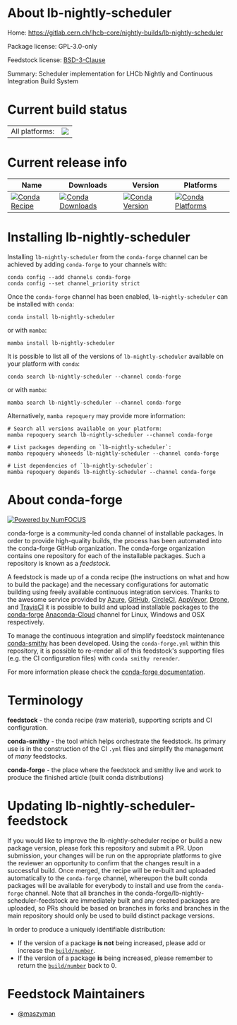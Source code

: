 About lb-nightly-scheduler
==========================

Home: https://gitlab.cern.ch/lhcb-core/nightly-builds/lb-nightly-scheduler

Package license: GPL-3.0-only

Feedstock license: [BSD-3-Clause](https://github.com/conda-forge/lb-nightly-scheduler-feedstock/blob/main/LICENSE.txt)

Summary: Scheduler implementation for LHCb Nightly and Continuous Integration Build System

Current build status
====================


<table><tr><td>All platforms:</td>
    <td>
      <a href="https://dev.azure.com/conda-forge/feedstock-builds/_build/latest?definitionId=14583&branchName=main">
        <img src="https://dev.azure.com/conda-forge/feedstock-builds/_apis/build/status/lb-nightly-scheduler-feedstock?branchName=main">
      </a>
    </td>
  </tr>
</table>

Current release info
====================

| Name | Downloads | Version | Platforms |
| --- | --- | --- | --- |
| [![Conda Recipe](https://img.shields.io/badge/recipe-lb--nightly--scheduler-green.svg)](https://anaconda.org/conda-forge/lb-nightly-scheduler) | [![Conda Downloads](https://img.shields.io/conda/dn/conda-forge/lb-nightly-scheduler.svg)](https://anaconda.org/conda-forge/lb-nightly-scheduler) | [![Conda Version](https://img.shields.io/conda/vn/conda-forge/lb-nightly-scheduler.svg)](https://anaconda.org/conda-forge/lb-nightly-scheduler) | [![Conda Platforms](https://img.shields.io/conda/pn/conda-forge/lb-nightly-scheduler.svg)](https://anaconda.org/conda-forge/lb-nightly-scheduler) |

Installing lb-nightly-scheduler
===============================

Installing `lb-nightly-scheduler` from the `conda-forge` channel can be achieved by adding `conda-forge` to your channels with:

```
conda config --add channels conda-forge
conda config --set channel_priority strict
```

Once the `conda-forge` channel has been enabled, `lb-nightly-scheduler` can be installed with `conda`:

```
conda install lb-nightly-scheduler
```

or with `mamba`:

```
mamba install lb-nightly-scheduler
```

It is possible to list all of the versions of `lb-nightly-scheduler` available on your platform with `conda`:

```
conda search lb-nightly-scheduler --channel conda-forge
```

or with `mamba`:

```
mamba search lb-nightly-scheduler --channel conda-forge
```

Alternatively, `mamba repoquery` may provide more information:

```
# Search all versions available on your platform:
mamba repoquery search lb-nightly-scheduler --channel conda-forge

# List packages depending on `lb-nightly-scheduler`:
mamba repoquery whoneeds lb-nightly-scheduler --channel conda-forge

# List dependencies of `lb-nightly-scheduler`:
mamba repoquery depends lb-nightly-scheduler --channel conda-forge
```


About conda-forge
=================

[![Powered by
NumFOCUS](https://img.shields.io/badge/powered%20by-NumFOCUS-orange.svg?style=flat&colorA=E1523D&colorB=007D8A)](https://numfocus.org)

conda-forge is a community-led conda channel of installable packages.
In order to provide high-quality builds, the process has been automated into the
conda-forge GitHub organization. The conda-forge organization contains one repository
for each of the installable packages. Such a repository is known as a *feedstock*.

A feedstock is made up of a conda recipe (the instructions on what and how to build
the package) and the necessary configurations for automatic building using freely
available continuous integration services. Thanks to the awesome service provided by
[Azure](https://azure.microsoft.com/en-us/services/devops/), [GitHub](https://github.com/),
[CircleCI](https://circleci.com/), [AppVeyor](https://www.appveyor.com/),
[Drone](https://cloud.drone.io/welcome), and [TravisCI](https://travis-ci.com/)
it is possible to build and upload installable packages to the
[conda-forge](https://anaconda.org/conda-forge) [Anaconda-Cloud](https://anaconda.org/)
channel for Linux, Windows and OSX respectively.

To manage the continuous integration and simplify feedstock maintenance
[conda-smithy](https://github.com/conda-forge/conda-smithy) has been developed.
Using the ``conda-forge.yml`` within this repository, it is possible to re-render all of
this feedstock's supporting files (e.g. the CI configuration files) with ``conda smithy rerender``.

For more information please check the [conda-forge documentation](https://conda-forge.org/docs/).

Terminology
===========

**feedstock** - the conda recipe (raw material), supporting scripts and CI configuration.

**conda-smithy** - the tool which helps orchestrate the feedstock.
                   Its primary use is in the construction of the CI ``.yml`` files
                   and simplify the management of *many* feedstocks.

**conda-forge** - the place where the feedstock and smithy live and work to
                  produce the finished article (built conda distributions)


Updating lb-nightly-scheduler-feedstock
=======================================

If you would like to improve the lb-nightly-scheduler recipe or build a new
package version, please fork this repository and submit a PR. Upon submission,
your changes will be run on the appropriate platforms to give the reviewer an
opportunity to confirm that the changes result in a successful build. Once
merged, the recipe will be re-built and uploaded automatically to the
`conda-forge` channel, whereupon the built conda packages will be available for
everybody to install and use from the `conda-forge` channel.
Note that all branches in the conda-forge/lb-nightly-scheduler-feedstock are
immediately built and any created packages are uploaded, so PRs should be based
on branches in forks and branches in the main repository should only be used to
build distinct package versions.

In order to produce a uniquely identifiable distribution:
 * If the version of a package **is not** being increased, please add or increase
   the [``build/number``](https://docs.conda.io/projects/conda-build/en/latest/resources/define-metadata.html#build-number-and-string).
 * If the version of a package **is** being increased, please remember to return
   the [``build/number``](https://docs.conda.io/projects/conda-build/en/latest/resources/define-metadata.html#build-number-and-string)
   back to 0.

Feedstock Maintainers
=====================

* [@maszyman](https://github.com/maszyman/)

